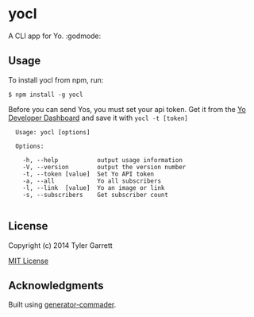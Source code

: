 # yocl

A CLI app for Yo. :godmode:

## Usage

To install yocl from npm, run:

```
$ npm install -g yocl
```
Before you can send Yos, you must set your api token. Get it from the [Yo Developer Dashboard](https://dev.justyo.co) and save it with `yocl -t [token]`

```
  Usage: yocl [options]

  Options:                                       

    -h, --help           output usage information
    -V, --version        output the version number
    -t, --token [value]  Set Yo API token
    -a, --all            Yo all subscribers
    -l, --link  [value]  Yo an image or link
    -s, --subscribers    Get subscriber count
    
```
## License

Copyright (c) 2014 Tyler Garrett

[MIT License](http://en.wikipedia.org/wiki/MIT_License)

## Acknowledgments

Built using [generator-commader](https://github.com/Hypercubed/generator-commander).
